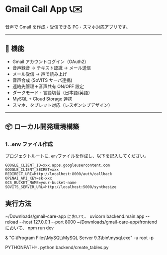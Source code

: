 # Gmail Call App 📞✉️

音声で Gmail を作成・受信できる PC・スマホ対応アプリです。

---

## 🚀 機能

- Gmail アカウントログイン（OAuth2）
- 音声録音 → テキスト認識 → メール送信
- メール受信 → 声で読み上げ
- 音声合成 (SoVITS サーバ連携)
- 連絡先管理＋音声共有 ON/OFF 設定
- ダークモード・言語切替（日本語/英語）
- MySQL + Cloud Storage 連携
- スマホ、タブレット対応（レスポンシブデザイン）

---

## 📦 ローカル開発環境構築

### 1. .env ファイル作成

プロジェクトルートに`.env`ファイルを作成し、以下を記入してください。

```env
GOOGLE_CLIENT_ID=xxx.apps.googleusercontent.com
GOOGLE_CLIENT_SECRET=xxx
REDIRECT_URI=http://localhost:8000/auth/callback
OPENAI_API_KEY=sk-xxx
GCS_BUCKET_NAME=your-bucket-name
SOVITS_SERVER_URL=http://localhost:5000/synthesize
```

## 実行方法

~/Downloads/gmail-care-app において、
uvicorn backend.main:app --reload --host 127.0.0.1 --port 8000
~/Downloads/gmail-care-app/frontend において、
npm run dev

& "C:\Program Files\MySQL\MySQL Server 9.3\bin\mysql.exe" -u root -p

PYTHONPATH=. python backend/create_tables.py
